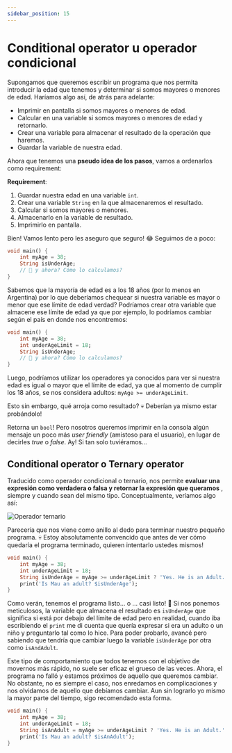 ```yaml
---
sidebar_position: 15
---
```


# Conditional operator u operador condicional

Supongamos que queremos escribir un programa que nos permita introducir la edad que tenemos y determinar si somos mayores o menores de edad. Haríamos algo así, de atrás para adelante:

- Imprimir en pantalla si somos mayores o menores de edad.
- Calcular en una variable si somos mayores o menores de edad y retornarlo.
- Crear una variable para almacenar el resultado de la operación que haremos.
- Guardar la variable de nuestra edad.

Ahora que tenemos una __pseudo idea de los pasos__, vamos a ordenarlos como requirement:

__Requirement__:

1. Guardar nuestra edad en una variable `int`.
2. Crear una variable `String` en la que almacenaremos el resultado.
3. Calcular si somos mayores o menores.
4. Almacenarlo en la variable de resultado.
5. Imprimirlo en pantalla.

Bien! Vamos lento pero les aseguro que seguro! 😂 Seguimos de a poco:

```dart
void main() {
    int myAge = 38;
    String isUnderAge;
    // 🤨 y ahora? Cómo lo calculamos?
}
```

Sabemos que la mayoría de edad es a los 18 años (por lo menos en Argentina) por lo que deberíamos chequear si nuestra variable es mayor o menor que ese límite de edad verdad? Podríamos crear otra variable que almacene ese límite de edad ya que por ejemplo, lo podríamos cambiar según el país en donde nos encontremos:

```dart
void main() {
    int myAge = 38;
    int underAgeLimit = 18;
    String isUnderAge;
    // 🤨 y ahora? Cómo lo calculamos?
}
```

Luego, podríamos utilizar los operadores ya conocidos para ver si nuestra edad es igual o mayor que el límite de edad, ya que al momento de cumplir los 18 años, se nos considera adultos: `myAge >= underAgeLimit`.

Esto sin embargo, qué arroja como resultado? 💀 Deberían ya mismo estar probándolo!

Retorna un `bool`! Pero nosotros queremos imprimir en la consola algún mensaje un poco más _user friendly_ (amistoso para el usuario), en lugar de decirles _true_ o _false_. Ay! Si tan solo tuviéramos...

## Conditional operator o Ternary operator

Traducido como operador condicional o ternario, nos permite __evaluar una expresión como verdadera o falsa y retornar la expresión que queramos__ , siempre y cuando sean del mismo tipo. Conceptualmente, veríamos algo así:

![Operador ternario](15.1_operador_ternario.png)

Parecería que nos viene como anillo al dedo para terminar nuestro pequeño programa. 💀 Estoy absolutamente convencido que antes de ver cómo quedaría el programa terminado, quieren intentarlo ustedes mismos!

```dart
void main() {
    int myAge = 38;
    int underAgeLimit = 18;
    String isUnderAge = myAge >= underAgeLimit ? 'Yes. He is an Adult.' : 'No. He is a child.';
    print('Is Mau an adult? $isUnderAge');
}
```

Como verán, tenemos el programa listo... o ... casi listo! 🧐 Si nos ponemos meticulosos, la variable que almacena el resultado es `isUnderAge` que significa si está por debajo del límite de edad pero en realidad, cuando iba escribiendo el `print` me di cuenta que quería expresar si era un adulto o un niño y preguntarlo tal como lo hice. Para poder probarlo, avancé pero sabiendo que tendría que cambiar luego la variable `isUnderAge` por otra como `isAndAdult`.

Este tipo de comportamiento que todos tenemos con el objetivo de movernos más rápido, no suele ser eficaz el grueso de las veces. Ahora, el programa no falló y estamos próximos de aquello que queremos cambiar. No obstante, no es siempre el caso, nos enredamos en complicaciones y nos olvidamos de aquello que debíamos cambiar. Aun sin lograrlo yo mismo la mayor parte del tiempo, sigo recomendado esta forma.

```dart
void main() {
    int myAge = 38;
    int underAgeLimit = 18;
    String isAnAdult = myAge >= underAgeLimit ? 'Yes. He is an Adult.' : 'No. He is a child.';
    print('Is Mau an adult? $isAnAdult');
}
```
